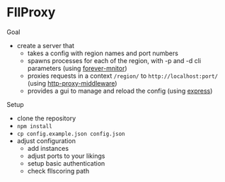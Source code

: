 FllProxy
=======

Goal

- create a server that
	- takes a config with region names and port numbers
	- spawns processes for each of the region, with -p and -d cli parameters (using [forever-mnitor](https://github.com/foreverjs/forever-monitor))
	- proxies requests in a context `/region/` to `http://localhost:port/` (using [http-proxy-middleware](https://github.com/chimurai/http-proxy-middleware))
	- provides a gui to manage and reload the config (using [express](http://expressjs.com/))

Setup

- clone the repository
- `npm install`
- `cp config.example.json config.json`
- adjust configuration
	- add instances
	- adjust ports to your likings
	- setup basic authentication
	- check fllscoring path